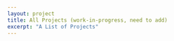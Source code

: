 ```yaml
---
layout: project
title: All Projects (work-in-progress, need to add)
excerpt: "A List of Projects"
---
```

